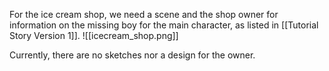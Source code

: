 For the ice cream shop, we need a scene and the shop owner for information on the missing boy for the main character, as listed in [[Tutorial Story Version 1]].
![[icecream_shop.png]]

Currently, there are no sketches nor a design for the owner.